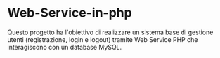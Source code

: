 # Web-Service-in-php
Questo progetto ha l'obiettivo di realizzare un sistema base di gestione utenti (registrazione, login e logout) tramite Web Service PHP che interagiscono con un database MySQL.
